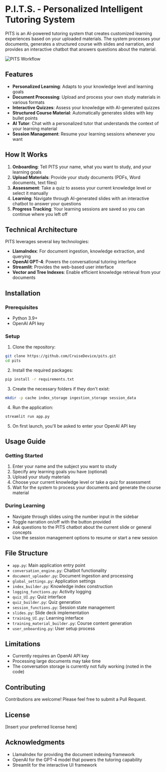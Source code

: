 # P.I.T.S. - Personalized Intelligent Tutoring System

PITS is an AI-powered tutoring system that creates customized learning experiences based on your uploaded materials. The system processes your documents, generates a structured course with slides and narration, and provides an interactive chatbot that answers questions about the material.

![PITS Workflow](https://github.com/yourusername/pits/raw/main/images/pits_workflow.png)

## Features

- **Personalized Learning**: Adapts to your knowledge level and learning goals
- **Document Processing**: Upload and process your own study materials in various formats
- **Interactive Quizzes**: Assess your knowledge with AI-generated quizzes
- **Structured Course Material**: Automatically generates slides with key bullet points
- **AI Tutor**: Chat with a personalized tutor that understands the context of your learning material
- **Session Management**: Resume your learning sessions whenever you want

## How It Works

1. **Onboarding**: Tell PITS your name, what you want to study, and your learning goals
2. **Upload Materials**: Provide your study documents (PDFs, Word documents, text files)
3. **Assessment**: Take a quiz to assess your current knowledge level or select it manually
4. **Learning**: Navigate through AI-generated slides with an interactive chatbot to answer your questions
5. **Progress Tracking**: Your learning sessions are saved so you can continue where you left off

## Technical Architecture

PITS leverages several key technologies:

- **LlamaIndex**: For document ingestion, knowledge extraction, and querying
- **OpenAI GPT-4**: Powers the conversational tutoring interface
- **Streamlit**: Provides the web-based user interface
- **Vector and Tree Indexes**: Enable efficient knowledge retrieval from your documents

## Installation

### Prerequisites
- Python 3.9+
- OpenAI API key

### Setup

1. Clone the repository:
```bash
git clone https://github.com/CruiseDevice/pits.git
cd pits
```

2. Install the required packages:
```bash
pip install -r requirements.txt
```

3. Create the necessary folders if they don't exist:
```bash
mkdir -p cache index_storage ingestion_storage session_data
```

4. Run the application:
```bash
streamlit run app.py
```

5. On first launch, you'll be asked to enter your OpenAI API key

## Usage Guide

### Getting Started

1. Enter your name and the subject you want to study
2. Specify any learning goals you have (optional)
3. Upload your study materials
4. Choose your current knowledge level or take a quiz for assessment
5. Wait for the system to process your documents and generate the course material

### During Learning

- Navigate through slides using the number input in the sidebar
- Toggle narration on/off with the button provided
- Ask questions to the PITS chatbot about the current slide or general concepts
- Use the session management options to resume or start a new session

## File Structure

- `app.py`: Main application entry point
- `conversation_engine.py`: Chatbot functionality
- `document_uploader.py`: Document ingestion and processing
- `global_settings.py`: Application settings
- `index_builder.py`: Knowledge index construction
- `logging_functions.py`: Activity logging
- `quiz_UI.py`: Quiz interface
- `quiz_builder.py`: Quiz generation
- `session_functions.py`: Session state management
- `slides.py`: Slide deck implementation
- `training_UI.py`: Learning interface
- `training_material_builder.py`: Course content generation
- `user_onboarding.py`: User setup process

## Limitations

- Currently requires an OpenAI API key
- Processing large documents may take time
- The conversation storage is currently not fully working (noted in the code)

## Contributing

Contributions are welcome! Please feel free to submit a Pull Request.

## License

[Insert your preferred license here]

## Acknowledgments

- LlamaIndex for providing the document indexing framework
- OpenAI for the GPT-4 model that powers the tutoring capability
- Streamlit for the interactive UI framework